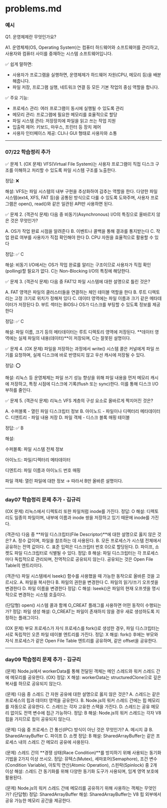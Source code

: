 # problems.md

### 예시

Q1. 운영체제란 무엇인가요?

A1. 운영체제(OS, Operating System)는 컴퓨터 하드웨어와 소프트웨어를 관리하고, 사용자와 컴퓨터 사이를 중재하는 시스템 소프트웨어입니다.

✅ 쉽게 말하면:

- 사용자가 프로그램을 실행하면, 운영체제가 하드웨어 자원(CPU, 메모리 등)을 배분해줍니다.
- 파일 저장, 프로그램 실행, 네트워크 연결 등 모든 기본 작업의 중심 역할을 합니다.

✅ 주요 기능:

- 프로세스 관리: 여러 프로그램이 동시에 실행될 수 있도록 관리
- 메모리 관리: 프로그램에 필요한 메모리를 효율적으로 할당
- 파일 시스템 관리: 저장장치에 파일을 읽고 쓰는 작업 지원
- 입출력 제어: 키보드, 마우스, 프린터 등 장치 제어
- 사용자 인터페이스 제공: CLI나 GUI 형태로 사용자와 소통

---

### 07/22 학습정리 추가

✅ 문제 1. (OX 문제)
VFS(Virtual File System)는 사용자 프로그램이 직접 디스크 구조를 이해하고 처리할 수 있도록 파일 시스템 구조를 노출한다.

정답: ❌

해설:
VFS는 파일 시스템의 내부 구현을 추상화하여 감추는 역할을 한다. 다양한 파일 시스템(ext4, XFS, FAT 등)을 공통된 방식으로 다룰 수 있도록 도와주며, 사용자 프로그램은 open(), read()와 같은 일관된 API만 사용하면 된다.

✅ 문제 2. (객관식 문제)
다음 중 비동기(Asynchronous) I/O의 특징으로 올바르지 않은 것은 무엇인가?

A. OS가 작업 완료 시점을 알려준다
B. 이벤트나 콜백을 통해 결과를 통지받는다
C. 작업 완료 여부를 사용자가 직접 확인해야 한다
D. CPU 자원을 효율적으로 활용할 수 있다

정답: ✅ C

해설:
비동기 I/O에서는 OS가 작업 완료를 알리는 구조이므로 사용자가 직접 확인(polling)할 필요가 없다. C는 Non-Blocking I/O의 특징에 해당한다.

✅ 문제 3. (객관식 문제)
다음 중 FAT12 파일 시스템에 대한 설명으로 틀린 것은?

A. FAT 영역은 파일의 클러스터들을 연결하는 체인 테이블 역할을 한다
B. 루트 디렉토리는 고정 크기로 위치가 정해져 있다
C. 데이터 영역에는 파일 이름과 크기 같은 메타데이터가 저장된다
D. 부트 섹터는 BIOS나 OS가 디스크를 부팅할 수 있도록 정보를 제공한다

정답: ✅ C

해설:
파일 이름, 크기 등의 메타데이터는 루트 디렉토리 영역에 저장된다. **데이터 영역에는 실제 파일의 내용(데이터)**이 저장되며, C는 잘못된 설명이다.

✅ 문제 4. (OX 문제)
파일을 저장하는 과정에서 write() 시스템 콜은 커널에게 파일 쓰기를 요청하며, 실제 디스크에 바로 반영되지 않고 우선 캐시에 저장될 수 있다.

정답: ⭕️

해설:
리눅스 등 운영체제는 파일 쓰기 성능 향상을 위해 파일 내용을 먼저 메모리 캐시에 저장하고, 특정 시점에 디스크에 기록(flush 또는 sync)한다. 이를 통해 디스크 I/O 부하를 줄인다.

✅ 문제 5. (객관식 문제)
리눅스 VFS 계층의 구성 요소로 올바르게 짝지어진 것은?

A. 수퍼블록 - 열린 파일 디스크립터 정보
B. 아이노드 - 파일이나 디렉터리 메타데이터
C. 디엔트리 - 파일 내용 저장
D. 파일 객체 - 디스크 블록 매핑 테이블

정답: ✅ B

해설:

수퍼블록: 파일 시스템 전체 정보

아이노드: 파일/디렉터리 메타데이터

디엔트리: 파일 이름과 아이노드 번호 매핑

파일 객체: 열린 파일에 대한 정보
→ 따라서 B만 올바른 설명이다.

---

### day07 학습정리 문제 추가 - 김규리

(OX 문제)
리눅스에서 디렉토리 또한 파일처럼 inode를 가진다.
정답: O
해설: 디렉토리도 일종의 파일이며, 내부에 이름과 inode 쌍을 저장하고 있기 때문에 inode를 가진다.

(객관식)
다음 중 **파일 디스크립터(File Descriptor)**에 대한 설명으로 옳지 않은 것은?
A. 정수 값이며, 파일을 참조하는 데 사용된다.
B. 모든 프로세스가 시스템 전체에서 공유하는 전역 값이다.
C. 표준 입력은 디스크립터 번호 0으로 할당된다.
D. 파이프, 소켓도 파일 디스크립터로 식별될 수 있다.
정답: B
해설: 파일 디스크립터는 각 프로세스마다 독립적으로 관리되며, 전역적으로 공유되지 않는다. 공유되는 것은 Open File Table의 엔트리이다.

(객관식)
파일 시스템에서 lseek() 함수를 사용했을 때 가능한 동작으로 올바른 것을 고르시오.
A. 파일을 복사한다
B. 파일의 권한을 변경한다
C. 파일의 읽기/쓰기 오프셋을 변경한다
D. 파일 이름을 변경한다
정답: C
해설: lseek()은 파일의 현재 오프셋을 명시적으로 변경하는 시스템 호출이다.

(단답형)
open() 시스템 콜과 함께 O_CREAT 플래그를 사용하면 어떤 동작이 수행되는가?
정답: 파일 생성
해설: O_CREAT는 파일이 존재하지 않을 경우 새로 생성하도록 지정하는 플래그이다.

(OX 문제)
부모 프로세스가 자식 프로세스를 fork()로 생성한 경우, 파일 디스크립터는 서로 독립적인 오픈 파일 테이블 엔트리를 가진다.
정답: X
해설: fork() 후에는 부모와 자식 프로세스가 같은 Open File Table 엔트리를 공유하며, 같은 offset을 공유한다.

---

### day09 학습정리 문제 추가 - 김규리

(문제)
Node.js에서 workerData를 통해 전달된 객체는 메인 스레드와 워커 스레드 간에 메모리를 공유한다. (OX)
정답: X
해설: workerData는 structuredClone으로 깊은 복사를 하므로 공유되지 않는다.

(문제)
다음 중 스레드 간 자원 공유에 대한 설명으로 옳지 않은 것은?
A. 스레드는 같은 프로세스의 힙과 데이터 영역을 공유한다.
B. Node.js의 워커 스레드 간에는 힙 메모리를 자동으로 공유한다.
C. 스레드는 각자 고유한 스택을 가진다.
D. 스레드는 공유 메모리 없이도 전역 변수에 접근 가능하다.
정답: B
해설: Node.js의 워커 스레드는 각자 V8 힙을 가지므로 힙이 공유되지 않는다.

(문제)
다음 중 프로세스 간 통신(IPC) 방식이 아닌 것은 무엇인가?
A. 메시지 큐
B. SharedArrayBuffer
C. 파이프
D. 소켓
정답: B
해설: SharedArrayBuffer는 같은 프로세스 내의 스레드 간 메모리 공유에 사용된다.

(문제)
스레드 간의 **경쟁 상태(Race Condition)**를 방지하기 위해 사용되는 동기화 기법을 2가지 이상 쓰시오.
정답: 뮤텍스(Mutex), 세마포어(Semaphore), 조건 변수(Condition Variable), 아토믹 연산(Atomic Operation), 스핀락(Spinlock) 중 2개 이상
해설: 스레드 간 동기화를 위해 다양한 동기화 도구가 사용되며, 임계 영역 보호에 활용된다.

(문제)
Node.js의 워커 스레드 간에 메모리를 공유하기 위해 사용하는 객체는 무엇인가? (단답형)
정답: SharedArrayBuffer
해설: SharedArrayBuffer는 V8 힙 외부에서 공유 가능한 메모리 공간을 제공한다.
